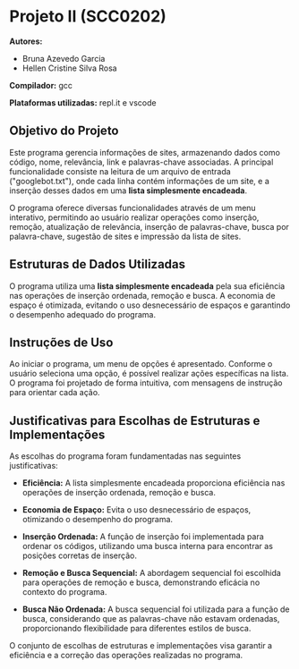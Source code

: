 # Projeto II (SCC0202)

**Autores:**
- Bruna Azevedo Garcia
- Hellen Cristine Silva Rosa

**Compilador:** gcc

**Plataformas utilizadas:** repl.it e vscode

## Objetivo do Projeto

Este programa gerencia informações de sites, armazenando dados como código, nome, relevância, link e palavras-chave associadas. A principal funcionalidade consiste na leitura de um arquivo de entrada ("googlebot.txt"), onde cada linha contém informações de um site, e a inserção desses dados em uma **lista simplesmente encadeada**.

O programa oferece diversas funcionalidades através de um menu interativo, permitindo ao usuário realizar operações como inserção, remoção, atualização de relevância, inserção de palavras-chave, busca por palavra-chave, sugestão de sites e impressão da lista de sites.

## Estruturas de Dados Utilizadas

O programa utiliza uma **lista simplesmente encadeada** pela sua eficiência nas operações de inserção ordenada, remoção e busca. A economia de espaço é otimizada, evitando o uso desnecessário de espaços e garantindo o desempenho adequado do programa.

## Instruções de Uso

Ao iniciar o programa, um menu de opções é apresentado. Conforme o usuário seleciona uma opção, é possível realizar ações específicas na lista. O programa foi projetado de forma intuitiva, com mensagens de instrução para orientar cada ação.

## Justificativas para Escolhas de Estruturas e Implementações

As escolhas do programa foram fundamentadas nas seguintes justificativas:

- **Eficiência:** A lista simplesmente encadeada proporciona eficiência nas operações de inserção ordenada, remoção e busca.

- **Economia de Espaço:** Evita o uso desnecessário de espaços, otimizando o desempenho do programa.

- **Inserção Ordenada:** A função de inserção foi implementada para ordenar os códigos, utilizando uma busca interna para encontrar as posições corretas de inserção.

- **Remoção e Busca Sequencial:** A abordagem sequencial foi escolhida para operações de remoção e busca, demonstrando eficácia no contexto do programa.

- **Busca Não Ordenada:** A busca sequencial foi utilizada para a função de busca, considerando que as palavras-chave não estavam ordenadas, proporcionando flexibilidade para diferentes estilos de busca.

O conjunto de escolhas de estruturas e implementações visa garantir a eficiência e a correção das operações realizadas no programa.
